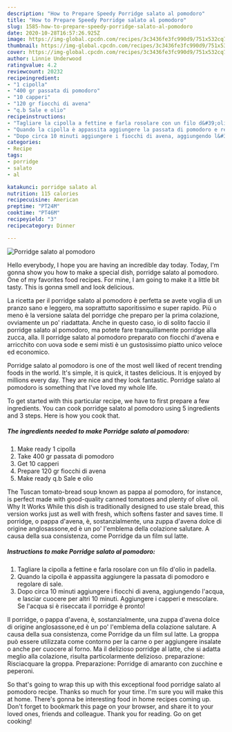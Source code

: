 ```yaml
---
description: "How to Prepare Speedy Porridge salato al pomodoro"
title: "How to Prepare Speedy Porridge salato al pomodoro"
slug: 1585-how-to-prepare-speedy-porridge-salato-al-pomodoro
date: 2020-10-28T16:57:26.925Z
image: https://img-global.cpcdn.com/recipes/3c3436fe3fc990d9/751x532cq70/porridge-salato-al-pomodoro-recipe-main-photo.jpg
thumbnail: https://img-global.cpcdn.com/recipes/3c3436fe3fc990d9/751x532cq70/porridge-salato-al-pomodoro-recipe-main-photo.jpg
cover: https://img-global.cpcdn.com/recipes/3c3436fe3fc990d9/751x532cq70/porridge-salato-al-pomodoro-recipe-main-photo.jpg
author: Linnie Underwood
ratingvalue: 4.2
reviewcount: 20232
recipeingredient:
- "1 cipolla"
- "400 gr passata di pomodoro"
- "10 capperi"
- "120 gr fiocchi di avena"
- "q.b Sale e olio"
recipeinstructions:
- "Tagliare la cipolla a fettine e farla rosolare con un filo d&#39;olio in padella."
- "Quando la cipolla è appassita aggiungere la passata di pomodoro e regolare di sale."
- "Dopo circa 10 minuti aggiungere i fiocchi di avena, aggiungendo l&#39;acqua, e lasciar cuocere per altri 10 minuti. Aggiungere i capperi e mescolare. Se l&#39;acqua si è riseccata il porridge è pronto!"
categories:
- Recipe
tags:
- porridge
- salato
- al

katakunci: porridge salato al 
nutrition: 115 calories
recipecuisine: American
preptime: "PT24M"
cooktime: "PT46M"
recipeyield: "3"
recipecategory: Dinner

---
```



![Porridge salato al pomodoro](https://img-global.cpcdn.com/recipes/3c3436fe3fc990d9/751x532cq70/porridge-salato-al-pomodoro-recipe-main-photo.jpg)

Hello everybody, I hope you are having an incredible day today. Today, I'm gonna show you how to make a special dish, porridge salato al pomodoro. One of my favorites food recipes. For mine, I am going to make it a little bit tasty. This is gonna smell and look delicious.

La ricetta per il porridge salato al pomodoro è perfetta se avete voglia di un pranzo sano e leggero, ma soprattutto saporitissimo e super rapido. Più o meno è la versione salata del porridge che preparo per la prima colazione, ovviamente un po&#39; riadattata. Anche in questo caso, io di solito faccio il porridge salato al pomodoro, ma potete fare tranquillamente porridge alla zucca, alla. Il porridge salato al pomodoro preparato con fiocchi d&#39;avena e arricchito con uova sode e semi misti è un gustosissimo piatto unico veloce ed economico.

Porridge salato al pomodoro is one of the most well liked of recent trending foods in the world. It's simple, it is quick, it tastes delicious. It is enjoyed by millions every day. They are nice and they look fantastic. Porridge salato al pomodoro is something that I've loved my whole life.


To get started with this particular recipe, we have to first prepare a few ingredients. You can cook porridge salato al pomodoro using 5 ingredients and 3 steps. Here is how you cook that.

<!--inarticleads1-->

##### The ingredients needed to make Porridge salato al pomodoro:

1. Make ready 1 cipolla
1. Take 400 gr passata di pomodoro
1. Get 10 capperi
1. Prepare 120 gr fiocchi di avena
1. Make ready q.b Sale e olio


The Tuscan tomato-bread soup known as pappa al pomodoro, for instance, is perfect made with good-quality canned tomatoes and plenty of olive oil. Why It Works While this dish is traditionally designed to use stale bread, this version works just as well with fresh, which softens faster and saves time. Il porridge, o pappa d&#39;avena, è, sostanzialmente, una zuppa d&#39;avena dolce di origine anglosassone,ed è un po&#39; l&#39;emblema della colazione salutare. A causa della sua consistenza, come Porridge da un film sul latte. 

<!--inarticleads2-->

##### Instructions to make Porridge salato al pomodoro:

1. Tagliare la cipolla a fettine e farla rosolare con un filo d&#39;olio in padella.
1. Quando la cipolla è appassita aggiungere la passata di pomodoro e regolare di sale.
1. Dopo circa 10 minuti aggiungere i fiocchi di avena, aggiungendo l&#39;acqua, e lasciar cuocere per altri 10 minuti. Aggiungere i capperi e mescolare. Se l&#39;acqua si è riseccata il porridge è pronto!


Il porridge, o pappa d&#39;avena, è, sostanzialmente, una zuppa d&#39;avena dolce di origine anglosassone,ed è un po&#39; l&#39;emblema della colazione salutare. A causa della sua consistenza, come Porridge da un film sul latte. La groppa può essere utilizzata come contorno per la carne o per aggiungere insalate o anche per cuocere al forno. Ma il delizioso porridge al latte, che si adatta meglio alla colazione, risulta particolarmente delizioso. preparazione: Risciacquare la groppa. Preparazione: Porridge di amaranto con zucchine e peperoni. 

So that's going to wrap this up with this exceptional food porridge salato al pomodoro recipe. Thanks so much for your time. I'm sure you will make this at home. There's gonna be interesting food in home recipes coming up. Don't forget to bookmark this page on your browser, and share it to your loved ones, friends and colleague. Thank you for reading. Go on get cooking!
